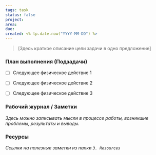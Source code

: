 ```yaml
---
tags: task
status: false
project:
area:
due:
created: <% tp.date.now("YYYY-MM-DD") %>
---
```


> [Здесь краткое описание цели задачи в одно предложение]


### **План выполнения (Подзадачи)**
- [ ] Следующее физическое действие 1
- [ ] Следующее физическое действие 2
- [ ] Следующее физическое действие 3


### **Рабочий журнал / Заметки**
*Здесь можно записывать мысли в процессе работы, возникшие проблемы, результаты и выводы.*


### **Ресурсы**
*Ссылки на полезные заметки из папки `3. Resources`*